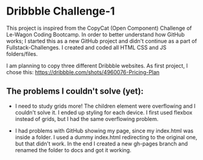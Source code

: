 # Dribbble Challenge-1
This project is inspired from the CopyCat (Open Component) Challenge of Le-Wagon Coding Bootcamp. In order to better understand how GitHub works; I started this as a new GitHub project and didn't continue as a part of Fullstack-Challenges. I created and coded all HTML CSS and JS folders/files.

I am planning to copy three different Dribbble websites. As first project, I chose this: https://dribbble.com/shots/4960076-Pricing-Plan

## The problems I couldn't solve (yet):
* I need to study grids more! The children element were overflowing and I couldn't solve it. I ended up styling for each device. I first used flexbox instead of grids, but I had
the same overflowing problem. 

* I had problems with GitHub showing my page, since my index.html was inside a folder. I used a dummy index.html redirecting to the original one, but that didn't work. In the end I created a new gh-pages branch and renamed the folder to docs and got it working.
